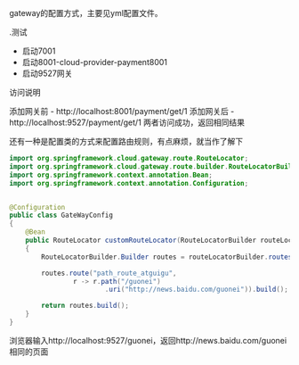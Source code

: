 gateway的配置方式，主要见yml配置文件。

.测试

- 启动7001
- 启动8001-cloud-provider-payment8001
- 启动9527网关

访问说明

添加网关前 - http://localhost:8001/payment/get/1
添加网关后 - http://localhost:9527/payment/get/1
两者访问成功，返回相同结果



还有一种是配置类的方式来配置路由规则，有点麻烦，就当作了解下

```java
import org.springframework.cloud.gateway.route.RouteLocator;
import org.springframework.cloud.gateway.route.builder.RouteLocatorBuilder;
import org.springframework.context.annotation.Bean;
import org.springframework.context.annotation.Configuration;


@Configuration
public class GateWayConfig
{
    @Bean
    public RouteLocator customRouteLocator(RouteLocatorBuilder routeLocatorBuilder)
    {
        RouteLocatorBuilder.Builder routes = routeLocatorBuilder.routes();

        routes.route("path_route_atguigu",
                r -> r.path("/guonei")
                        .uri("http://news.baidu.com/guonei")).build();

        return routes.build();
    }
}

```

浏览器输入http://localhost:9527/guonei，返回http://news.baidu.com/guonei相同的页面